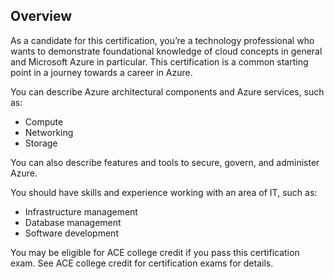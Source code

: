 ## Overview

As a candidate for this certification, you’re a technology professional who wants to demonstrate foundational knowledge of cloud concepts in general and Microsoft Azure in particular. This certification is a common starting point in a journey towards a career in Azure.

You can describe Azure architectural components and Azure services, such as:

- Compute
- Networking
- Storage

You can also describe features and tools to secure, govern, and administer Azure.

You should have skills and experience working with an area of IT, such as:

- Infrastructure management
- Database management
- Software development

You may be eligible for ACE college credit if you pass this certification exam. See ACE college credit for certification exams for details.
